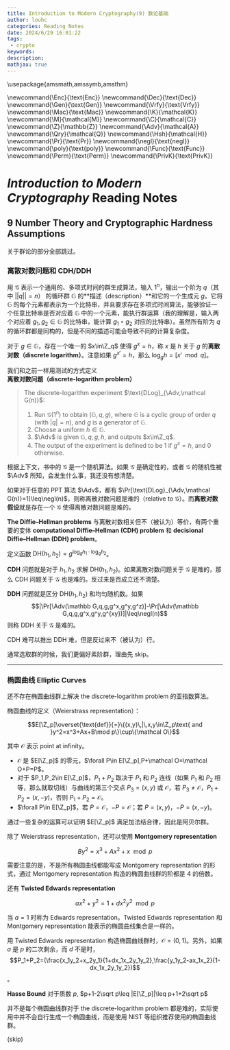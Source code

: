 ```yaml
---
title: Introduction to Modern Cryptography(9) 数论基础
author: louhc
categories: Reading Notes
date: 2024/6/29 16:01:22
tags:
 - crypto
keywords: 
description:
mathjax: true
---
```


\usepackage{amsmath,amssymb,amsthm}

\newcommand{\Enc}{\text{Enc}}
\newcommand{\Dec}{\text{Dec}}
\newcommand{\Gen}{\text{Gen}}
\newcommand{\Vrfy}{\text{Vrfy}}
\newcommand{\Mac}{\text{Mac}}
\newcommand{\K}{\mathcal{K}}
\newcommand{\M}{\mathcal{M}}
\newcommand{\C}{\mathcal{C}}
\newcommand{\Z}{\mathbb{Z}}
\newcommand{\Adv}{\mathcal{A}}
\newcommand{\Qry}{\mathcal{Q}}
\newcommand{\Hsh}{\mathcal{H}}
\newcommand{\Pr}{\text{Pr}}
\newcommand{\negl}{\text{negl}}
\newcommand{\poly}{\text{poly}}
\newcommand{\Func}{\text{Func}}
\newcommand{\Perm}{\text{Perm}}
\newcommand{\PrivK}{\text{PrivK}}

# *Introduction to Modern Cryptography* Reading Notes

## 9 Number Theory and Cryptographic Hardness Assumptions

关于群论的部分全部跳过。

### 离散对数问题和 CDH/DDH

用 $\mathcal G$ 表示一个通用的、多项式时间的群生成算法，输入 $1^n$，输出一个阶为 $q$（其中 $||q||=n$） 的循环群 $\mathbb G$ 的**描述（description）**和它的一个生成元 $g$。它将 $\mathbb G$ 的每个元素都表示为一个比特串，并且要求存在多项式时间算法，能够验证一个任意比特串是否对应着 $\mathbb G$ 中的一个元素，能执行群运算（我的理解是，输入两个对应着 $g_1,g_2\in\mathbb G$ 的比特串，能计算 $g_1\circ g_2$ 对应的比特串）。虽然所有阶为 $q$ 的循环群都是同构的，但是不同的描述可能会导致不同的计算复杂度。

对于 $g\in\mathbb G$，存在一个唯一的 $x\in\Z_q$ 使得 $g^x=h$，称 $x$ 是 $h$ 关于 $g$ 的**离散对数（discrete logarithm）**。注意如果 $g^{x'}=h$，那么 $\log_gh=[x'\mod q]$。

我们和之前一样用测试的方式定义**离散对数问题（discrete-logarithm problem）**

> The discrete-logarithm experiment $\text{DLog}_{\Adv,\mathcal G(n)}$:
> 
> 1. Run $\mathcal G(1^n)$ to obtain $(\mathbb G, q, g)$, where $\mathbb G$ is a cyclic group of order $q$ (with $|q|=n$), and $g$ is a generator of $\mathbb G$.
> 2. Choose a uniform $h\in\mathbb G$.
> 3. $\Adv$ is given $\mathbb G, q, g, h$, and outputs $x\in\Z_q$.
> 4. The output of the experiment is defined to be $1$ if $g^x=h$, and $0$ otherwise.

根据上下文，书中的 $\mathcal G$ 是一个随机算法。如果 $\mathcal G$ 是确定性的，或者 $\mathcal G$ 的随机性被 $\Adv$ 所知，会发生什么事，我还没有想清楚。

如果对于任意的 PPT 算法 $\Adv$，都有 $\Pr[\text{DLog}_{\Adv,\mathcal G(n)}=1]\leq\negl(n)$，则称离散对数问题是难的（relative to $\mathcal G$）。而**离散对数假设**就是存在一个 $\mathcal G$ 使得离散对数问题是难的。

**The Diffie–Hellman problems** 与离散对数相关但不（被认为）等价，有两个重要的变体 **computational Diffie–Hellman (CDH) problem** 和 **decisional Diffie–Hellman (DDH) problem**。

定义函数 $\text{DH}(h_1,h_2)=g^{\log_{g}h_1\cdot\log_{g}h_2}$。

**CDH** 问题就是对于 $h_1,h_2$ 求解 $\text{DH}(h_1,h_2)$。如果离散对数问题关于 $\mathcal G$ 是难的，那么 CDH 问题关于 $\mathcal G$ 也是难的。反过来是否成立还不清楚。

**DDH** 问题就是区分 $\text{DH}(h_1,h_2)$ 和均匀随机数。如果 
$$|\Pr[\Adv(\mathbb G,q,g,g^x,g^y,g^z)]-\Pr[\Adv(\mathbb G,q,g,g^x,g^y,g^{xy})]|\leq\negl(n)$$
则称 DDH 关于 $\mathcal G$ 是难的。

CDH 难可以推出 DDH 难，但是反过来不（被认为）行。

通常选取群的时候，我们更偏好素阶群，理由先 skip。

---

### 椭圆曲线 Elliptic Curves

还不存在椭圆曲线群上解决 the discrete-logarithm problem 的亚指数算法。

椭圆曲线的定义（Weierstrass representation）：

$$E[\Z_p]\overset{\text{def}}{=}\{(x,y)\,|\,x,y\in\Z_p\text{ and }y^2=x^3+Ax+B\mod p\}\cup\{\mathcal O\}$$

其中 $\mathcal O$ 表示 point at infinity。

- $\mathcal O$ 是 $E[\Z_p]$ 的零元，$\forall P\in E[\Z_p],P+\mathcal O=\mathcal O+P=P$。
- 对于 $P_1,P_2\in E[\Z_p]$，$P_1+P_2$ 取决于 $P_1$ 和 $P_2$ 连线（如果 $P_1$ 和 $P_2$ 相等，那么就取切线）与曲线的第三个交点 $P_3=(x,y)$ 或 $\mathcal O$，若 $P_3\neq\mathcal O$，$P_1+P_2=(x,-y)$，否则 $P_1+P_2=\mathcal O$。
- $\forall P\in E[\Z_p]$，若 $P=\mathcal O$，$-P=\mathcal O$；若 $P=(x,y)$，$-P=(x,-y)$。

通过一些复杂的运算可以证明 $E[\Z_p]$ 满足加法结合律，因此是阿贝尔群。

除了 Weierstrass representation，还可以使用 **Montgomery representation**

$$
By^2=x^3+Ax^2+x\mod p
$$

需要注意的是，不是所有椭圆曲线都能写成 Montgomery representation 的形式，通过 Montgomery representation 构造的椭圆曲线群的阶都是 $4$ 的倍数。

还有 **Twisted Edwards representation**

$$ax^2+y^2=1+dx^2y^2\mod p$$

当 $a=1$ 时称为 Edwards representation。Twisted Edwards representation 和 Montgomery representation 能表示的椭圆曲线集合是一样的。

用 Twisted Edwards representation 构造椭圆曲线群时，$\mathcal O=(0,1)$。另外，如果 $a$ 是 $p$ 的二次剩余，而 $d$ 不是时，
$$P_1+P_2=(\frac{x_1y_2+x_2y_1}{1+dx_1x_2y_1y_2},\frac{y_1y_2-ax_1x_2}{1-dx_1x_2y_1y_2})$$。

**Hasse Bound** 对于质数 $p$, $p+1-2\sqrt p\leq |E[\Z_p]|\leq p+1+2\sqrt p$

并不是每个椭圆曲线群对于 the discrete-logarithm problem 都是难的，实际使用中并不会自行生成一个椭圆曲线，而是使用 NIST 等组织推荐使用的椭圆曲线群。

(skip)